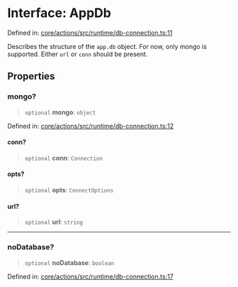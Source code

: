 # Interface: AppDb

Defined in: [core/actions/src/runtime/db-connection.ts:11](https://github.com/LaWebcapsule/orbits/blob/89b3e4a56f1c6f9ed3e6f4d5895c93547487b813/core/actions/src/runtime/db-connection.ts#L11)

Describes the structure of the `app.db` object.
For now, only mongo is supported.
Either `url` or `conn` should be present.

## Properties

### mongo?

> `optional` **mongo**: `object`

Defined in: [core/actions/src/runtime/db-connection.ts:12](https://github.com/LaWebcapsule/orbits/blob/89b3e4a56f1c6f9ed3e6f4d5895c93547487b813/core/actions/src/runtime/db-connection.ts#L12)

#### conn?

> `optional` **conn**: `Connection`

#### opts?

> `optional` **opts**: `ConnectOptions`

#### url?

> `optional` **url**: `string`

***

### noDatabase?

> `optional` **noDatabase**: `boolean`

Defined in: [core/actions/src/runtime/db-connection.ts:17](https://github.com/LaWebcapsule/orbits/blob/89b3e4a56f1c6f9ed3e6f4d5895c93547487b813/core/actions/src/runtime/db-connection.ts#L17)
